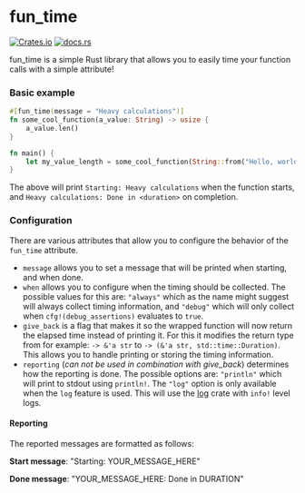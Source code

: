 # fun_time

[![Crates.io](https://img.shields.io/crates/v/fun_time)](https://crates.io/crates/fun_time)
[![docs.rs](https://img.shields.io/docsrs/fun_time)](https://docs.rs/fun_time/0.2.0/fun_time/)

fun_time is a simple Rust library that allows you to easily time your function calls with a simple attribute!

### Basic example

```rust
#[fun_time(message = "Heavy calculations")]
fn some_cool_function(a_value: String) -> usize {
    a_value.len()
}

fn main() {
    let my_value_length = some_cool_function(String::from("Hello, world."));
}
```

The above will print `Starting: Heavy calculations` when the function starts, and `Heavy calculations: Done in <duration>` on completion.

### Configuration

There are various attributes that allow you to configure the behavior of the `fun_time` attribute.

- `message` allows you to set a message that will be printed when starting, and when done.
- `when` allows you to configure when the timing should be collected. The possible values for this are: `"always"` which
  as the name might suggest will always collect timing information, and `"debug"` which will only collect when
  `cfg!(debug_assertions)` evaluates to `true`.
- `give_back` is a flag that makes it so the wrapped function will now return the elapsed time instead of printing it.
  For this it modifies the return type from for example: `-> &'a str` to `-> (&'a str, std::time::Duration)`. This
  allows you to handle printing or storing the timing information.
- `reporting` (_can not be used in combination with give_back_) determines how the reporting is done. The possible
  options are: `"println"` which will print to stdout using `println!`. The `"log"` option is only available when
  the `log` feature is used. This will use the [log](https://crates.io/crates/log) crate with `info!` level logs.

#### Reporting

The reported messages are formatted as follows:

**Start message**: "Starting: YOUR_MESSAGE_HERE"

**Done message**: "YOUR_MESSAGE_HERE: Done in DURATION"
